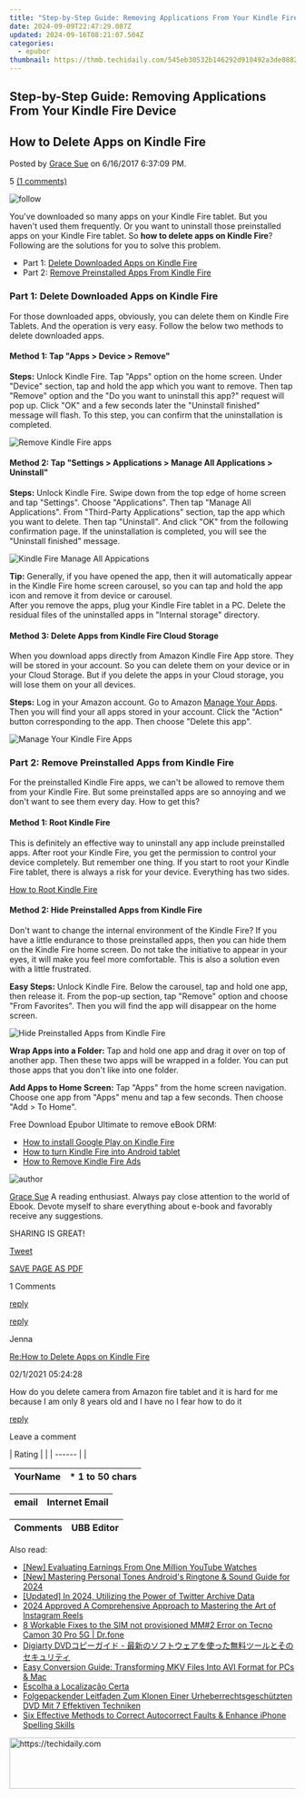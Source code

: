 ```yaml
---
title: "Step-by-Step Guide: Removing Applications From Your Kindle Fire Device"
date: 2024-09-09T22:47:29.087Z
updated: 2024-09-16T08:21:07.504Z
categories:
  - epubor
thumbnail: https://thmb.techidaily.com/545eb30532b146292d910492a3de0882f942d02de7b5ef10d79d0e3f377f7561.jpg
---
```


## Step-by-Step Guide: Removing Applications From Your Kindle Fire Device

## How to Delete Apps on Kindle Fire

Posted by [Grace Sue](https://plus.google.com/107909268153223267573) on 6/16/2017 6:37:09 PM.

5 [(1 comments)](http://www.epubor.com/#comment-area) 

![follow](http://www.epubor.com/images/follow.png)

You've downloaded so many apps on your Kindle Fire tablet. But you haven't used them frequently. Or you want to uninstall those preinstalled apps on your Kindle Fire tablet. So **how to delete apps on Kindle Fire**? Following are the solutions for you to solve this problem.

* Part 1: [Delete Downloaded Apps on Kindle Fire](https://tools.techidaily.com/epubor/products/)
* Part 2: [Remove Preinstalled Apps From Kindle Fire](https://tools.techidaily.com/epubor/products/)

### Part 1: Delete Downloaded Apps on Kindle Fire

For those downloaded apps, obviously, you can delete them on Kindle Fire Tablets. And the operation is very easy. Follow the below two methods to delete downloaded apps.

#### Method 1: Tap "Apps > Device > Remove"

**Steps:** Unlock Kindle Fire. Tap "Apps" option on the home screen. Under "Device" section, tap and hold the app which you want to remove. Then tap "Remove" option and the "Do you want to uninstall this app?" request will pop up. Click "OK" and a few seconds later the "Uninstall finished" message will flash. To this step, you can confirm that the uninstallation is completed.

![Remove Kindle Fire apps](http://www.epubor.com/images/uppic/remove-kindle-fire-apps.png)

#### Method 2: Tap "Settings > Applications > Manage All Applications > Uninstall"

**Steps:** Unlock Kindle Fire. Swipe down from the top edge of home screen and tap "Settings". Choose "Applications". Then tap "Manage All Applications". From "Third-Party Applications" section, tap the app which you want to delete. Then tap "Uninstall". And click "OK" from the following confirmation page. If the uninstallation is completed, you will see the "Uninstall finished" message.

![Kindle Fire Manage All Appications](http://www.epubor.com/images/uppic/kindle-fire-manage-all-applications.png)

**Tip:** Generally, if you have opened the app, then it will automatically appear in the Kindle Fire home screen carousel, so you can tap and hold the app icon and remove it from device or carousel.  
After you remove the apps, plug your Kindle Fire tablet in a PC. Delete the residual files of the uninstalled apps in "Internal storage" directory. 

#### Method 3: Delete Apps from Kindle Fire Cloud Storage

When you download apps directly from Amazon Kindle Fire App store. They will be stored in your account. So you can delete them on your device or in your Cloud Storage. But if you delete the apps in your Cloud storage, you will lose them on your all devices.

**Steps:** Log in your Amazon account. Go to Amazon [Manage Your Apps](https://www.amazon.com/gp/mas/your-account/myapps/ref=mas%5Fya%5Fapps). Then you will find your all apps stored in your account. Click the "Action" button corresponding to the app. Then choose "Delete this app".

![Manage Your Kindle Fire Apps](http://www.epubor.com/images/uppic/Manage-Your-Kindle-Fire-Apps.png)

### Part 2: Remove Preinstalled Apps from Kindle Fire

For the preinstalled Kindle Fire apps, we can't be allowed to remove them from your Kindle Fire. But some preinstalled apps are so annoying and we don't want to see them every day. How to get this?

#### Method 1: Root Kindle Fire

This is definitely an effective way to uninstall any app include preinstalled apps. After root your Kindle Fire, you get the permission to control your device completely. But remember one thing. If you start to root your Kindle Fire tablet, there is always a risk for your device. Everything has two sides.

[How to Root Kindle Fire](https://tools.techidaily.com/epubor/products/)

#### Method 2: Hide Preinstalled Apps from Kindle Fire

Don't want to change the internal environment of the Kindle Fire? If you have a little endurance to those preinstalled apps, then you can hide them on the Kindle Fire home screen. Do not take the initiative to appear in your eyes, it will make you feel more comfortable. This is also a solution even with a little frustrated.

**Easy Steps:** Unlock Kindle Fire. Below the carousel, tap and hold one app, then release it. From the pop-up section, tap "Remove" option and choose "From Favorites". Then you will find the app will disappear on the home screen.

![Hide Preinstalled Apps from Kindle Fire](http://www.epubor.com/images/uppic/Hide-Preinstalled-Apps-from-Kindle-Fire.png)

**Wrap Apps into a Folder:** Tap and hold one app and drag it over on top of another app. Then these two apps will be wrapped in a folder. You can put those apps that you don't like into one folder.

**Add Apps to Home Screen:** Tap "Apps" from the home screen navigation. Choose one app from "Apps" menu and tap a few seconds. Then choose "Add > To Home".

Free Download Epubor Ultimate to remove eBook DRM:

[](https://tools.techidaily.com/epubor/ultimate/) [](https://tools.techidaily.com/epubor/ultimate/) 

* [How to install Google Play on Kindle Fire](https://tools.techidaily.com/epubor/products/)
* [How to turn Kindle Fire into Android tablet](https://tools.techidaily.com/epubor/products/)
* [How to Remove Kindle Fire Ads](https://tools.techidaily.com/epubor/products/)

![author](http://www.epubor.com/images/uppic/Grace.jpg)

[Grace Sue](https://plus.google.com/107909268153223267573) A reading enthusiast. Always pay close attention to the world of Ebook. Devote myself to share everything about e-book and favorably receive any suggestions.

SHARING IS GREAT!

[Tweet](https://twitter.com/share) 

[SAVE PAGE AS PDF](https://tools.techidaily.com/epubor/products/) 

1 Comments

[reply](https://tools.techidaily.com/epubor/products/) 

[reply](https://tools.techidaily.com/epubor/products/) 

Jenna

[Re:How to Delete Apps on Kindle Fire](https://tools.techidaily.com/epubor/products/)

02/1/2021 05:24:28

How do you delete camera from Amazon fire tablet and it is hard for me because I am only 8 years old and I have no I fear how to do it  

[reply](https://tools.techidaily.com/epubor/products/) 

Leave a comment

| Rating |  |
| ------ |  |

| YourName | \*  1 to 50 chars |
| -------- | ----------------- |

| email | Internet Email |
| ----- | -------------- |

| Comments | UBB Editor |
| -------- | ---------- |

<ins class="adsbygoogle"
     style="display:block"
     data-ad-format="autorelaxed"
     data-ad-client="ca-pub-7571918770474297"
     data-ad-slot="1223367746"></ins>

<ins class="adsbygoogle"
     style="display:block"
     data-ad-client="ca-pub-7571918770474297"
     data-ad-slot="8358498916"
     data-ad-format="auto"
     data-full-width-responsive="true"></ins>

<span class="atpl-alsoreadstyle">Also read:</span>
<div><ul>
<li><a href="https://youtube-videos.techidaily.com/new-evaluating-earnings-from-one-million-youtube-watches/"><u>[New] Evaluating Earnings From One Million YouTube Watches</u></a></li>
<li><a href="https://fox-friendly.techidaily.com/new-mastering-personal-tones-androids-ringtone-and-sound-guide-for-2024/"><u>[New] Mastering Personal Tones Android's Ringtone & Sound Guide for 2024</u></a></li>
<li><a href="https://twitter-videos.techidaily.com/updated-in-2024-utilizing-the-power-of-twitter-archive-data/"><u>[Updated] In 2024, Utilizing the Power of Twitter Archive Data</u></a></li>
<li><a href="https://instagram-videos.techidaily.com/2024-approved-a-comprehensive-approach-to-mastering-the-art-of-instagram-reels/"><u>2024 Approved A Comprehensive Approach to Mastering the Art of Instagram Reels</u></a></li>
<li><a href="https://howto.techidaily.com/8-workable-fixes-to-the-sim-not-provisioned-mm2-error-on-tecno-camon-30-pro-5g-drfone-by-drfone-fix-android-problems-fix-android-problems/"><u>8 Workable Fixes to the SIM not provisioned MM#2 Error on Tecno Camon 30 Pro 5G | Dr.fone</u></a></li>
<li><a href="https://solve-lab.techidaily.com/1725286364684-digiarty-dvd/"><u>Digiarty DVDコピーガイド - 最新のソフトウェアを使った無料ツールとそのセキュリティ</u></a></li>
<li><a href="https://solve-lab.techidaily.com/easy-conversion-guide-transforming-mkv-files-into-avi-format-for-pcs-and-mac/"><u>Easy Conversion Guide: Transforming MKV Files Into AVI Format for PCs & Mac</u></a></li>
<li><a href="https://solve-lab.techidaily.com/escolha-a-localizacao-certa/"><u>Escolha a Localização Certa</u></a></li>
<li><a href="https://solve-lab.techidaily.com/folgepackender-leitfaden-zum-klonen-einer-urheberrechtsgeschutzten-dvd-mit-7-effektiven-techniken/"><u>Folgepackender Leitfaden Zum Klonen Einer Urheberrechtsgeschützten DVD Mit 7 Effektiven Techniken</u></a></li>
<li><a href="https://fox-that.techidaily.com/six-effective-methods-to-correct-autocorrect-faults-and-enhance-iphone-spelling-skills/"><u>Six Effective Methods to Correct Autocorrect Faults & Enhance iPhone Spelling Skills</u></a></li>
</ul></div>

<!-- affiliate ads begin -->
<a href="https://appsumo.8odi.net/c/5597632/2118305/7443" target="_top" id="2118305">
  <img src="//a.impactradius-go.com/display-ad/7443-2118305" border="0" alt="https://techidaily.com" width="728" height="90"/>
</a>
<img height="0" width="0" src="https://appsumo.8odi.net/i/5597632/2118305/7443" style="position:absolute;visibility:hidden;" border="0" />
<!-- affiliate ads end -->

